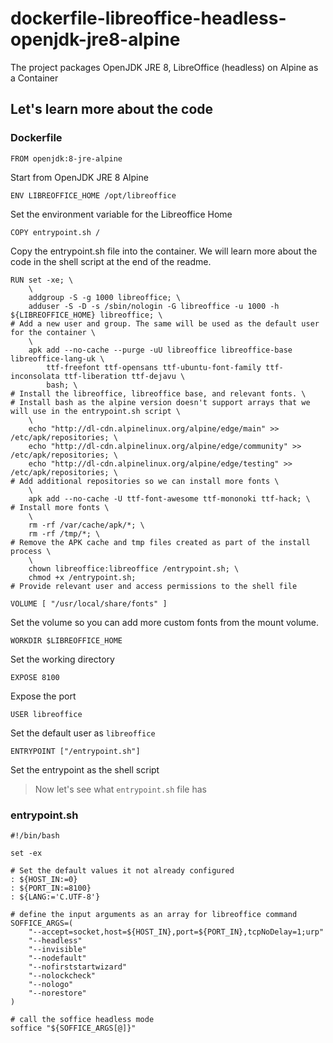 # dockerfile-libreoffice-headless-openjdk-jre8-alpine
The project packages OpenJDK JRE 8, LibreOffice (headless) on Alpine as a Container

## Let's learn more about the code

### Dockerfile
```
FROM openjdk:8-jre-alpine
```
Start from OpenJDK JRE 8 Alpine

```
ENV LIBREOFFICE_HOME /opt/libreoffice
```
Set the environment variable for the Libreoffice Home

```
COPY entrypoint.sh /
```
Copy the entrypoint.sh file into the container. We will learn more about the code in the shell script at the end of the readme.

```
RUN set -xe; \
    \
    addgroup -S -g 1000 libreoffice; \
    adduser -S -D -s /sbin/nologin -G libreoffice -u 1000 -h ${LIBREOFFICE_HOME} libreoffice; \
# Add a new user and group. The same will be used as the default user for the container \
    \
    apk add --no-cache --purge -uU libreoffice libreoffice-base libreoffice-lang-uk \
        ttf-freefont ttf-opensans ttf-ubuntu-font-family ttf-inconsolata ttf-liberation ttf-dejavu \
        bash; \
# Install the libreoffice, libreoffice base, and relevant fonts. \
# Install bash as the alpine version doesn't support arrays that we will use in the entrypoint.sh script \
    \
    echo "http://dl-cdn.alpinelinux.org/alpine/edge/main" >> /etc/apk/repositories; \
    echo "http://dl-cdn.alpinelinux.org/alpine/edge/community" >> /etc/apk/repositories; \
    echo "http://dl-cdn.alpinelinux.org/alpine/edge/testing" >> /etc/apk/repositories; \
# Add additional repositories so we can install more fonts \
    \
    apk add --no-cache -U ttf-font-awesome ttf-mononoki ttf-hack; \
# Install more fonts \
    \
    rm -rf /var/cache/apk/*; \
    rm -rf /tmp/*; \
# Remove the APK cache and tmp files created as part of the install process \
    \
    chown libreoffice:libreoffice /entrypoint.sh; \
    chmod +x /entrypoint.sh;
# Provide relevant user and access permissions to the shell file
```

```
VOLUME [ "/usr/local/share/fonts" ]
```
Set the volume so you can add more custom fonts from the mount volume.

```
WORKDIR $LIBREOFFICE_HOME
```
Set the working directory

```
EXPOSE 8100
```
Expose the port

```
USER libreoffice
```
Set the default user as `libreoffice`

```
ENTRYPOINT ["/entrypoint.sh"]
```
Set the entrypoint as the shell script

> Now let's see what `entrypoint.sh` file has

### entrypoint.sh

```
#!/bin/bash

set -ex

# Set the default values it not already configured
: ${HOST_IN:=0}
: ${PORT_IN:=8100}
: ${LANG:='C.UTF-8'}

# define the input arguments as an array for libreoffice command
SOFFICE_ARGS=(
    "--accept=socket,host=${HOST_IN},port=${PORT_IN},tcpNoDelay=1;urp"
    "--headless"
    "--invisible"
    "--nodefault"
    "--nofirststartwizard"
    "--nolockcheck"
    "--nologo"
    "--norestore"
)

# call the soffice headless mode
soffice "${SOFFICE_ARGS[@]}"
```

